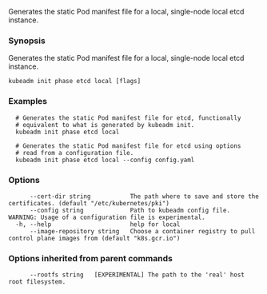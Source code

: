 
Generates the static Pod manifest file for a local, single-node local etcd instance.

### Synopsis

Generates the static Pod manifest file for a local, single-node local etcd instance.

```
kubeadm init phase etcd local [flags]
```

### Examples

```
  # Generates the static Pod manifest file for etcd, functionally
  # equivalent to what is generated by kubeadm init.
  kubeadm init phase etcd local
  
  # Generates the static Pod manifest file for etcd using options
  # read from a configuration file.
  kubeadm init phase etcd local --config config.yaml
```

### Options

```
      --cert-dir string           The path where to save and store the certificates. (default "/etc/kubernetes/pki")
      --config string             Path to kubeadm config file. WARNING: Usage of a configuration file is experimental.
  -h, --help                      help for local
      --image-repository string   Choose a container registry to pull control plane images from (default "k8s.gcr.io")
```

### Options inherited from parent commands

```
      --rootfs string   [EXPERIMENTAL] The path to the 'real' host root filesystem.
```

